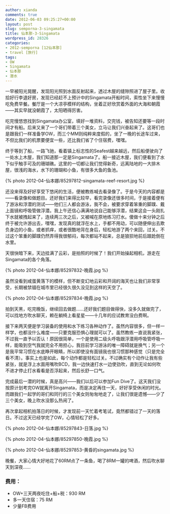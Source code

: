 ```yaml
---
author: xianda
comments: true
date: 2012-06-03 09:25:27+00:00
layout: post
slug: semporna-3-singamata
title: 仙本那-3-Singamata
wordpress_id: 28326
categories:
- 2012-semporna [12仙本那]
- travel [旅行]
tags:
- OW
- Singamata
- 仙本那
- 潜水
---
```


一早被阳光晃醒，发现阳光照到水面反射起来，透过木屋的缝隙照进了屋子里。收拾好行李退好房，发现已经赶不上预计中的Singamata开船时间，索性坐下来慢慢吃免费早餐。餐厅是一个大凉亭模样的结构，坐着正好欣赏着外面的大海和朝霞——其实早就没朝霞了，太阳晒得厉害。

吃完慢悠悠找到Singamata办公室，填好一堆资料，交完钱，被告知还要等一段时间才有船。后来又来了一个哥们带着三个美女，立马让我们兴奋起来了。这哥们也是跟我们一样准备学OW，而三个MM则纯粹来度假的，坐了一晚的长途车过来，不但比我们的机票要便宜一些，还比我们省了个住宿费，嘿嘿。

终于等到了船，一路飞驰，看着镇上标志性的Seafest越来越远，然后船便驶向了一处水上木屋，我们知道那一定是Singamata了。船一接近木屋，我们便看到了水下似乎触手可及的珊瑚礁。这里的一切都让我们觉得新奇，远离陆地的一大排木屋，很浅的海水，水下的珊瑚和小鱼，有很多大鱼的鱼池。

{% photo 2012-04-仙本娜/85297812-singamata-reef-resort.jpg %}

还没来得及好好享受下悠闲的生活，便被教练喊去看录像了。于是今天的内容都是——看录像和做题目。还好我们来得比较早，看完录像还很多时间，于是接着便有了游泳和浮潜的测试——他们三人都会游泳，我不会，被要求穿着笨重的脚蹼、戴上面镜和呼吸管做浮潜。我上午还信心满满地说自己能够浮潜，结果这会一头刚扎下水就被拽起来了，连续两三次之后，又被喊在原地练习打水。傻做十来分钟之后终于被允许游出去，嘿嘿，发现真的就浮在水上，手都不用动，可以随便伸出去欺负身边的小鱼，或者抓痒，或者很酷地背在身后，轻松地游了两个来回，过关。不过这个笨重的脚蹼仍然弄得我很郁闷，每次都站不起来，总是狼狈地前后踉跄倒在水里。

<!-- more -->天很快暗下来，天边挂满了云彩，是拍照的时候了！我们开始操起相机，游走在Singamata的各个角落。

{% photo 2012-04-仙本娜/85297832-晚霞.jpg %}

虽然没看到咸蛋黄落下的模样，但不断变幻地云彩和开阔的海天也让我们非常享受，长期被禁锢在城市里已经很久很久没见到这样的天空了。

{% photo 2012-04-仙本娜/85297834-晚霞.jpg %}

拍到天黑，吃完晚饭，继续回去做题……还好我们题目做得快，没多久就做完了，可以找地方吹水聊天，赖在躺椅上看星星——十几年的应试教育没白费啊。

接下来两天便是学习装备的使用和水下练习各种动作了。虽然内容很多，但一样一样学，也都没什么难度——只要克服恐惧心理就可以了。虽然教练一直说我紧张，不过我一直予以否认！原因很简单，一个是使用二级头呼吸跟浮潜用呼吸管呼吸一样，能吸到空气我就完全不用担心，我目前学习游泳的唯一障碍就是换气；另一个是我平常习惯在水底睁开眼睛，所以即使没有面镜我也很习惯那种感觉（只是完全看不清）。事实上也是如此，每个动作都是轻松过关。不过确实有个动作让我有些紧张，就是浮上水面用嘴吹BCD，我一边快速打水一边使劲吹，直到无论如何吹不进才停止打水看看是否浮起来，然后长舒一口气。

完成最后一潜的时候，真是高兴——我们以后可以参加Fun Dive了。这天我们没按原计划考完OW就离开Singamata，而是决定再住一天，好好享受休闲的时光。而跟我们一起学的哥们和同行的三个美女则匆匆地走了，让我们很是遗憾——少了三个美女，晚上吹水没那么热闹了。

再次拿起相机拍落日的时候，才发现前一天忙着考笔试，竟然都错过了一天的落日。不过这天已经学完了OW，心情轻松了好多。

{% photo 2012-04-仙本娜/85297843-日落.jpg %}

{% photo 2012-04-仙本娜/85297850-晚霞.jpg %}

{% photo 2012-04-仙本娜/85297853-黄昏的singamata.jpg %}

晚餐，大家心情大好地花了60RM点了一条鱼，喝了8RM一罐的啤酒，然后吹水聊天到深夜……

### 费用：

  * OW+三天两夜吃住+船+税：930 RM
  * 多一天住宿：75 RM
  * 少量FB费用
